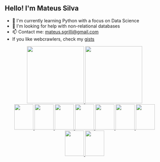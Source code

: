 ## Hello! I'm Mateus Silva

- 🌱 I'm currently learning Python with a focus on Data Science
- 🤔 I'm looking for help with non-relational databases
- 📫 Contact me: mateus.sgrilli@gmail.com
- If you like webcrawlers, check my [gists](https://gist.github.com/MateusSilva00)

<div align="center">
  <a href="https://github.com/MateusSilva00">
  <img height="180em" src="https://github-readme-stats.vercel.app/api?username=MateusSilva00&show_icons=true&theme=tokyonight&include_all_commits=true&count_private=true&border_radius=8px">
  <img height="180em" src="https://github-readme-stats.vercel.app/api/top-langs/?username=MateusSilva00&layout=compact&langs_count=7&theme=tokyonight&border_radius=8px">
</div>

<div align="center" display:"inline-block">
  <img height="80" width="60" src="https://cdn.jsdelivr.net/gh/devicons/devicon/icons/python/python-original.svg">
  <img height="80" width="60" src="https://cdn.jsdelivr.net/gh/devicons/devicon/icons/c/c-original.svg">
  <img height="80" width="60" src="https://cdn.jsdelivr.net/gh/devicons/devicon/icons/javascript/javascript-original.svg">
  <img height="80" width="60" src="https://cdn.jsdelivr.net/gh/devicons/devicon/icons/mysql/mysql-original-wordmark.svg"> 
  <img height="80" width="60" src="https://cdn.jsdelivr.net/gh/devicons/devicon@latest/icons/linux/linux-original.svg"> 
  <img height="80" width="60" src="https://cdn.jsdelivr.net/gh/devicons/devicon@latest/icons/django/django-plain-wordmark.svg">
  <img height="80" width="60" src="https://cdn.jsdelivr.net/gh/devicons/devicon@latest/icons/fastapi/fastapi-original.svg">
  <img height="80" width="60" src="https://cdn.jsdelivr.net/gh/devicons/devicon@latest/icons/postgresql/postgresql-original.svg">
  <img height="80" width="60" src="https://cdn.jsdelivr.net/gh/devicons/devicon@latest/icons/jupyter/jupyter-original-wordmark.svg" />
</div>

##
